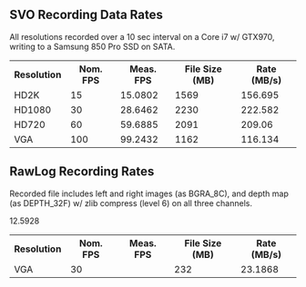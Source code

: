 
SVO Recording Data Rates
----

All resolutions recorded over a 10 sec interval on a Core i7 w/ GTX970, writing to a Samsung 850 Pro SSD on SATA.

<table>
	<tr><th>Resolution</th><th>Nom. FPS</th><th>Meas. FPS</th><th>File Size (MB)</th><th>Rate (MB/s)</th><tr>
 	<tr><td>HD2K</td><td>15</td><td>15.0802</td><td>1569</td><td>156.695</td></tr>
	<tr><td>HD1080</td><td>30</td><td>28.6462</td><td>2230</td><td>222.582</td></tr>
	<tr><td>HD720</td><td>60</td><td>59.6885</td><td>2091</td><td>209.06</td></tr>
	<tr><td>VGA</td><td>100</td><td>99.2432</td><td>1162</td><td>116.134</td></tr>
</table>



RawLog Recording Rates
----

Recorded file includes left and right images (as BGRA_8C), and depth map (as DEPTH_32F) w/ zlib compress (level 6) on all three channels.

<table>
	<tr><th>Resolution</th><th>Nom. FPS</th><th>Meas. FPS</th><th>File Size (MB)</th><th>Rate (MB/s)</th><tr>
	<tr><td>VGA</td><td>30</td>12.5928<td></td><td>232</td><td>23.1868</td></tr>
</table>
